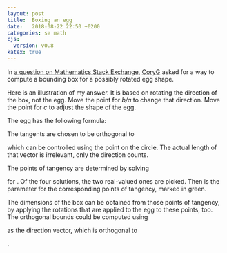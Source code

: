 ```yaml
---
layout: post
title:  Boxing an egg
date:   2018-08-22 22:50 +0200
categories: se math
cjs:
  version: v0.8
katex: true
---
```


In [a question on Mathematics Stack Exchange][1], [CoryG][2] asked for a way to
compute a bounding box for a possibly rotated egg shape.

Here is an illustration of my answer.
It is based on rotating the direction of the box, not the egg.
Move the point for *b/a* to change that direction.
Move the point for *c* to adjust the shape of the egg.

[1]: https://math.stackexchange.com/q/2890024/35416
[2]: https://math.stackexchange.com/users/283048/coryg

<div id="CSCanvas"></div>
<script id="csdraw" type="text/x-cindyscript">
c = B.x;
B.printlabel = "c=" + c;
f(t):=[((c-2)*cos(t)+c+2)*(cos(t)+1)/4,sin(t)];
n=1000;
connect(apply(0..n, f(#*2*pi/n)), color->[0,0.7,0]);
C.printlabel = "b/a=tan(" + arctan2(C.xy) + ")";
a = C.x;
b = C.y;
rs = roots([-b, 2*a*(c-1), 0, 2*a, b]);
rs = apply(sort(rs, abs(im(#)))_[1,2], 2*arctan(#));
draw(line([a, b, -([a,b]*f(rs_1))]), color->[1,0,0]);
draw(line([a, b, -([a,b]*f(rs_2))]), color->[1,0,0]);
draw(f(rs_1));
draw(f(rs_2));
;
</script>
<script type="text/javascript">
var cdy = CindyJS({
  scripts: "cs*",
  defaultAppearance: {
    dimDependent: 0.7,
    fontFamily: "sans-serif",
    lineSize: 1,
    pointSize: 5.0,
    textsize: 12.0
  },
  angleUnit: "°",
  geometry: [
    {name: "A", type: "Free", pos: [0.0, -0.0, 4.0], color: [1.0, 0.0, 0.0], visible: false, pinned: true, labeled: true},
    {name: "a", type: "Through", pos: [0.0, -4.0, 0.0], color: [0.0, 0.0, 1.0], args: ["A"], pinned: true, clip: "inci"},
    {name: "B", type: "PointOnLine", pos: [4.0, -0.0, 1.3333333333333333], color: [1.0, 0.0, 0.0], args: ["a"], labeled: true, printname: "c=3"},
    {name: "C0", type: "CircleByRadius", pos: {xx: -0.4444444444444444, yy: -0.4444444444444444, zz: 1.0, xy: 0.0, xz: 0.0, yz: 0.0}, color: [0.0, 0.0, 1.0], radius: 1.5, args: ["A"], pinned: true, printname: "$C_{0}$"},
    {name: "C", type: "PointOnCircle", pos: [{r: -2.3094010767585047, i: -3.7989068362364294E-16}, -4.0, {r: -3.0792014356780046, i: -1.2663022787454774E-16}], color: [1.0, 0.0, 0.0], args: ["C0"], labeled: true, printname: "b/a=tan(1.0472)"},
    {name: "b", type: "Join", color: [1.0, 0.498, 0.0], args: ["A", "C"]}
  ],
  ports: [{
    id: "CSCanvas",
    width: 680,
    height: 311,
    transform: [{visibleRect: [-2.7057461654370063, 2.1803917551915157, 6.538516188049436, -2.047498821182431]}],
    axes: true,
    grid: 1.0,
    background: "rgb(255,255,255)"
  }],
  csconsole: false,
  cinderella: {build: 1901, version: [2, 9, 1901]}
});
</script>

The egg has the following formula:

<script type="text/x-tex;mode=display">
  x = \frac{r((c-2) \cos \theta + c + 2)(\cos \theta + 1)}{4} \qquad
  y = r \cdot \sin \theta
</script>

The tangents are chosen to be orthogonal to
<script type="text/x-tex">(a,b)</script>
which can be controlled using the point on the circle.
The actual length of that vector <script type="text/x-tex">(a,b)</script>
is irrelevant, only the direction counts.

The points of tangency are determined by solving

<script type="text/x-tex;mode=display">
  bt^4+2at^3+2a(c-1)t-b=0
</script>

for <script type="text/x-tex">t</script>.
Of the four solutions, the two real-valued ones are picked.
Then <script type="text/x-tex">\theta=2\arctan t</script> is the parameter
for the corresponding points of tangency, marked in green.

The dimensions of the box can be obtained from those points of tangency,
by applying the rotations that are applied to the egg to these points, too.
The orthogonal bounds could be computed using
<script type="text/x-tex">(-b,a)</script>
as the direction vector, which is orthogonal to
<script type="text/x-tex">(a,b)</script>.
